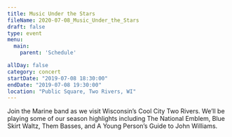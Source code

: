 ```yaml
---
title: Music Under the Stars
fileName: 2020-07-08_Music_Under_the_Stars
draft: false
type: event
menu: 
  main:
    parent: 'Schedule'

allDay: false
category: concert
startDate: "2019-07-08 18:30:00"
endDate: "2019-07-08 19:30:00"
location: "Public Square, Two Rivers, WI"
---
```

Join the Marine band as we visit Wisconsin’s Cool City Two Rivers.  We’ll be playing some of our season highlights including The National Emblem, Blue Skirt Waltz, Them Basses, and A Young Person’s Guide to John Williams.
